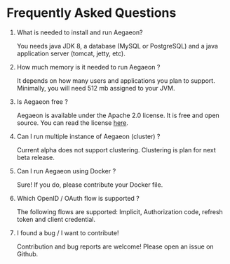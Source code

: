 # Frequently Asked Questions

1. What is needed to install and run Aegaeon?

    You needs java JDK 8, a database (MySQL or PostgreSQL) and a java application server (tomcat, jetty, etc).

2. How much memory is it needed to run Aegaeon ?

    It depends on how many users and applications you plan to support. Minimally, you will need 512 mb assigned to your JVM.

3. Is Aegaeon free ?

    Aegaeon is available under the Apache 2.0 license. It is free and open source. You can read the license [here](license.md).

4. Can I run multiple instance of Aegaeon (cluster) ?

    Current alpha does not support clustering. Clustering is plan for next beta release.

5. Can I run Aegaeon using Docker ?

    Sure! If you do, please contribute your Docker file.

6. Which OpenID / OAuth flow is supported ?

    The following flows are supported: Implicit, Authorization code, refresh token and client credential.

7. I found a bug / I want to contribute!

    Contribution and bug reports are welcome! Please open an issue on Github.